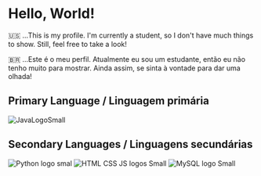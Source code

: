 # Hello, World!
🇺🇸 ...This is my profile. I'm currently a student, so I don't have much things to show. Still, feel free to take a look!

🇧🇷 ...Este é o meu perfil. Atualmente eu sou um estudante, então eu não tenho muito para mostrar. Ainda assim, se sinta à vontade para dar uma olhada!

## Primary Language / Linguagem primária
![JavaLogoSmall](https://github.com/user-attachments/assets/9b38a886-1b27-4e16-a136-f991d94d18eb)

## Secondary Languages / Linguagens secundárias
![Python logo smal](https://github.com/user-attachments/assets/6623f96d-1580-4fc1-8025-08c573ef6f98)
![HTML CSS JS logos Small](https://github.com/user-attachments/assets/5ec00543-818c-45f2-908c-80e66ebbd75c)
![MySQL logo Small](https://github.com/user-attachments/assets/c4b5f9e4-e676-4c9c-ac01-e9f0ac15687f)
